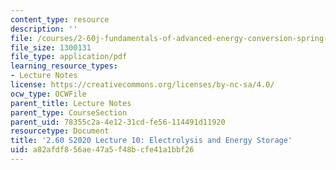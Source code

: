 ```yaml
---
content_type: resource
description: ''
file: /courses/2-60j-fundamentals-of-advanced-energy-conversion-spring-2020/a82afdf856ae47a5f48bcfe41a1bbf26_MIT2_60s20_lec10.pdf
file_size: 1300131
file_type: application/pdf
learning_resource_types:
- Lecture Notes
license: https://creativecommons.org/licenses/by-nc-sa/4.0/
ocw_type: OCWFile
parent_title: Lecture Notes
parent_type: CourseSection
parent_uid: 78355c2a-4e12-31cd-fe56-114491d11920
resourcetype: Document
title: '2.60 S2020 Lecture 10: Electrolysis and Energy Storage'
uid: a82afdf8-56ae-47a5-f48b-cfe41a1bbf26
---
```

